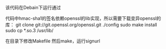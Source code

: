 该代码在Debain下运行通过

代码中hmac-sha1的签名依赖openssl的lib实现，所以需要下载变异openssl的库：
git clone git://git.openssl.org/openssl.git
./config
sudo make install
sudo cp *.so.3 /usr/lib/

在目录下修改Makefile
然后make，运行signurl

